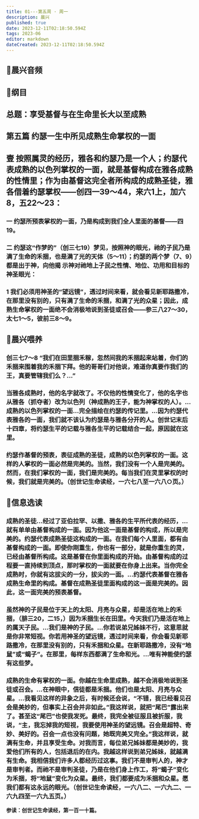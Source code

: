 ```yaml
---
title: 01---第五周 · 周一
description: 晨兴
published: true
date: 2023-12-11T02:18:50.594Z
tags: 2023-06
editor: markdown
dateCreated: 2023-12-11T02:18:50.594Z
---
```


## 🎵晨兴音频

## 📖纲目

## 总题：享受基督与在生命里长大以至成熟

## 第五篇   约瑟一生中所见成熟生命掌权的一面

## 壹   按照属灵的经历，雅各和约瑟乃是一个人；约瑟代表成熟的以色列掌权的一面，就是基督构成在雅各成熟的性情里；作为由基督这完全者所构成的成熟圣徒，雅各借着约瑟掌权——创四一39～44，来六1上，加六8，五22～23：

### 一   约瑟所预表掌权的一面，乃是构成到我们全人里面的基督——四19。

### 二   约瑟这“作梦的”（创三七19）梦见，按照神的眼光，祂的子民乃是满了生命的禾捆，也是满了光的天体（5～11）；约瑟的两个梦（7、9）都是出于神，向他揭 示神对祂地上子民之性情、地位、功用和目标的神圣眼光：

### 1   我们必须用神圣的“望远镜”，透过时间来看，就会看见新耶路撒冷，在那里没有别的，只有满了生命的禾捆，和满了光的众星；因此，成熟生命掌权的一面绝不会消极地说到圣徒或召会——参三八27～30，太七1～5，彼前三8～9。

## 📖晨兴喂养

### 创三七7～8   “我们在田里捆禾稼，忽然间我的禾捆起来站着，你们的禾捆来围着我的禾捆下拜。他的哥哥们对他说，难道你真要作我们的王，真要管辖我们么？…”

### 当雅各成熟时，他的名字就改了。不仅他的性情变化了，他的名字也从雅各（抓夺者）改为以色列（神成熟的王子，能为神掌权的人）。…成熟的以色列掌权的一面…完全描绘在约瑟的传记里。…因为约瑟代表雅各的一面，我们就不该认为约瑟是与雅各分开的人。创世记末后十四章，将约瑟生平的记载与雅各生平的记载结合一起，原因就在这里。

### 约瑟作基督的预表，表征成熟的圣徒，成熟的以色列掌权的一面。这样的人掌权的一面必然是完美的。当然，我们没有一个人是完美的。然而，在我们掌权的一面，我们是完美的。每当我们在灵里掌权的时候，我们就是完美的。（创世记生命读经，一六七八至一六八○页。）

## 📖信息选读

### 成熟的圣徒…经过了亚伯拉罕、以撒、雅各的生平所代表的经历，…就有单单由基督构成的一面。因为他这一面是基督的构成，所以是完美的。约瑟代表成熟圣徒这构成的一面。在我们每个人里面，都有由基督构成的一面。即使你刚重生，你也有一部分，就是你重生的灵，已经由基督所构成。这是基督在你里面构成的开始。由基督构成的过程要一直持续到顶点，那时掌权的一面就要在你身上出来。当你完全成熟时，你就有这拔尖的一分，拔尖的一面。…约瑟代表基督在雅各成熟生命里的构成。基督在成熟圣徒里面构成的这一面是完美的。因此，这一面完美的预表基督。

### 虽然神的子民是位于天上的太阳、月亮与众星，却是活在地上的禾捆，（腓三20，二15，）因为禾捆生长在田里。今天我们乃是活在地上的属天子民。…我们是神的子民。…你若说弟兄姊妹不行，这意思就是你非常短视。你若用神圣的望远镜，透过时间来看，你会看见新耶路撒冷，在那里没有别的，只有禾捆和众星。在新耶路撒冷，没有“地鼠”或“蝎子”。在那里，每样东西都满了生命和光。…唯有神能使约瑟有这些梦。

### 成熟的生命有掌权的一面。你越在生命里成熟，越不会消极地说到圣徒或召会。…在神眼中，信徒都是禾捆。他们也是太阳、月亮与众星。…我看见这样的异象之后，有时候还会说，“不错，我已经看见召会是美妙的，但事实上召会并非如此。”我这样说，就把“尾巴”露出来了。甚至这“尾巴”也使我发死。最终，我完全被征服且被折服，我说，“主，我忘掉我的短视，我要使用神圣的望远镜。召会是超特、奇妙、美好的。召会一点也没有问题，她既完美又完全。”我这样说，就满有生命，并且享受生命。对我而言，每位弟兄姊妹都是美妙的，我爱他们所有的人，包括退后的在内。我越这样说到弟兄姊妹，就越满有生命。我相信我们许多人都经历过这事。我们不是审判人的，神才是审判者。而祂不是审判圣徒，乃是在他们身上作工，将“蝎子”变化为禾捆，将“地鼠”变化为众星。最终，我们都要成为禾捆和众星。愿我们都有这永远的眼光。（创世记生命读经，一六八二、一六九二、一六九四至一六九五页。）

**参读：创世记生命读经，第一百一十篇。**
<!-- Google tag (gtag.js) -->
<script async src="https://www.googletagmanager.com/gtag/js?id=G-1P8709Z16T"></script>
<script>
  window.dataLayer = window.dataLayer || [];
  function gtag(){dataLayer.push(arguments);}
  gtag('js', new Date());

  gtag('config', 'G-1P8709Z16T');
</script>